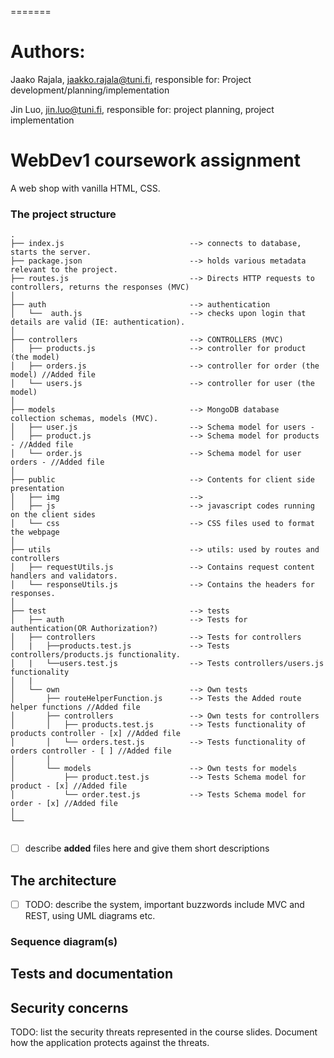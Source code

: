 =======
# Authors:

Jaako Rajala, jaakko.rajala@tuni.fi, 
responsible for: Project development/planning/implementation

Jin Luo, jin.luo@tuni.fi, 
responsible for: project planning, project implementation 



# WebDev1 coursework assignment

A web shop with vanilla HTML, CSS.


### The project structure

```
.
├── index.js                            --> connects to database, starts the server. 
├── package.json                        --> holds various metadata relevant to the project.
├── routes.js                           --> Directs HTTP requests to controllers, returns the responses (MVC)
│
├── auth                                --> authentication
│   └──  auth.js                        --> checks upon login that details are valid (IE: authentication). 
│
├── controllers                         --> CONTROLLERS (MVC)
│   ├── products.js                     --> controller for product (the model)
│   ├── orders.js                       --> controller for order (the model) //Added file
│   └── users.js                        --> controller for user (the model)
│
├── models                              --> MongoDB database collection schemas, models (MVC). 
│   ├── user.js                         --> Schema model for users -
│   ├── product.js                      --> Schema model for products - //Added file
│   └── order.js                        --> Schema model for user orders - //Added file
│                               
├── public                              --> Contents for client side presentation
│   ├── img                             --> 
│   ├── js                              --> javascript codes running on the client sides
│   └── css                             --> CSS files used to format the webpage
│
├── utils                               --> utils: used by routes and controllers
│   ├── requestUtils.js                 --> Contains request content handlers and validators. 
│   └── responseUtils.js                --> Contains the headers for responses. 
│
├── test                                --> tests
│   ├── auth                            --> Tests for authentication(OR Authorization?)
│   ├── controllers                     --> Tests for controllers
│   |   ├──products.test.js             --> Tests controllers/products.js functionality. 
│   |   └──users.test.js                --> Tests controllers/users.js functionality
│   |
│   └── own                             --> Own tests
│       ├── routeHelperFunction.js      --> Tests the Added route helper functions //Added file
│       ├── controllers                 --> Own tests for controllers
│       │   ├── products.test.js        --> Tests functionality of products controller - [x] //Added file
│       │   └── orders.test.js          --> Tests functionality of orders controller - [ ] //Added file
│       │
│       └── models                      --> Own tests for models
│           ├── product.test.js         --> Tests Schema model for product - [x] //Added file
│           └── order.test.js           --> Tests Schema model for order - [x] //Added file
│
└── 


```
- [ ] describe **added** files here and give them short descriptions

## The architecture 

- [ ] TODO: describe the system, important buzzwords include MVC and REST, using UML diagrams etc.


### Sequence diagram(s)

## Tests and documentation

## Security concerns

TODO: list the security threats represented in the course slides.
Document how the application protects against the threats.
